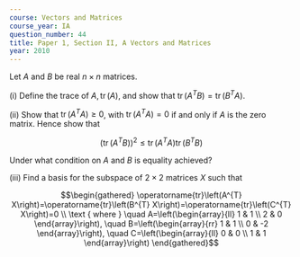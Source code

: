 ```yaml
---
course: Vectors and Matrices
course_year: IA
question_number: 44
title: Paper 1, Section II, A Vectors and Matrices
year: 2010
---
```




Let $A$ and $B$ be real $n \times n$ matrices.

(i) Define the trace of $A, \operatorname{tr}(A)$, and show that $\operatorname{tr}\left(A^{T} B\right)=\operatorname{tr}\left(B^{T} A\right)$.

(ii) Show that $\operatorname{tr}\left(A^{T} A\right) \geqslant 0$, with $\operatorname{tr}\left(A^{T} A\right)=0$ if and only if $A$ is the zero matrix. Hence show that

$$\left(\operatorname{tr}\left(A^{T} B\right)\right)^{2} \leqslant \operatorname{tr}\left(A^{T} A\right) \operatorname{tr}\left(B^{T} B\right)$$

Under what condition on $A$ and $B$ is equality achieved?

(iii) Find a basis for the subspace of $2 \times 2$ matrices $X$ such that

$$\begin{gathered}
\operatorname{tr}\left(A^{T} X\right)=\operatorname{tr}\left(B^{T} X\right)=\operatorname{tr}\left(C^{T} X\right)=0 \\
\text { where } \quad A=\left(\begin{array}{ll}
1 & 1 \\
2 & 0
\end{array}\right), \quad B=\left(\begin{array}{rr}
1 & 1 \\
0 & -2
\end{array}\right), \quad C=\left(\begin{array}{ll}
0 & 0 \\
1 & 1
\end{array}\right)
\end{gathered}$$